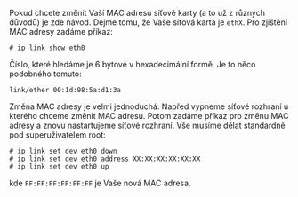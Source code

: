 Pokud chcete změnit Vaší MAC adresu síťové karty (a to už z různých důvodů) je zde návod. Dejme tomu, že Vaše síťová karta je `ethX`. Pro zjištění MAC adresy zadáme příkaz:

```
# ip link show eth0

```

Číslo, které hledáme je 6 bytové v hexadecimální formě. Je to něco podobného tomuto:

```
link/ether 00:1d:98:5a:d1:3a

```

Změna MAC adresy je velmi jednoduchá. Napřed vypneme síťové rozhraní u kterého chceme změnit MAC adresu. Potom zadáme příkaz pro změnu MAC adresy a znovu nastartujeme síťové rozhraní. Vše musíme dělat standardně pod superuživatelem root:

```
# ip link set dev eth0 down
# ip link set dev eth0 address XX:XX:XX:XX:XX:XX
# ip link set dev eth0 up

```

kde `FF:FF:FF:FF:FF:FF` je Vaše nová MAC adresa.